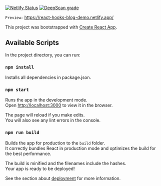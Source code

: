 [![Netlify Status](https://api.netlify.com/api/v1/badges/83e32c24-21b3-4340-94a7-f23507d01f8e/deploy-status)](https://app.netlify.com/sites/react-hooks-blog-demo/deploys)
[![DeepScan grade](https://deepscan.io/api/teams/10012/projects/12688/branches/199327/badge/grade.svg)](https://deepscan.io/dashboard#view=project&tid=10012&pid=12688&bid=199327)

`Preview:` https://react-hooks-blog-demo.netlify.app/

This project was bootstrapped with [Create React App](https://github.com/facebook/create-react-app).

## Available Scripts

In the project directory, you can run:

### `npm install`

Installs all dependencies in package.json.

### `npm start`

Runs the app in the development mode.<br />
Open [http://localhost:3000](http://localhost:3000) to view it in the browser.

The page will reload if you make edits.<br />
You will also see any lint errors in the console.

### `npm run build`

Builds the app for production to the `build` folder.<br />
It correctly bundles React in production mode and optimizes the build for the best performance.

The build is minified and the filenames include the hashes.<br />
Your app is ready to be deployed!

See the section about [deployment](https://facebook.github.io/create-react-app/docs/deployment) for more information.

